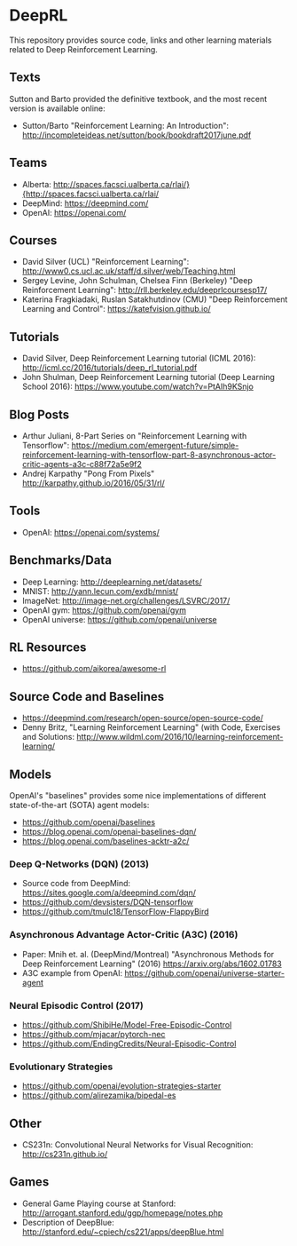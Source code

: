 # DeepRL

This repository provides source code, links and other learning materials related to Deep Reinforcement Learning.

## Texts

Sutton and Barto provided the definitive textbook, and the most recent version is available online:

* Sutton/Barto "Reinforcement Learning: An Introduction": http://incompleteideas.net/sutton/book/bookdraft2017june.pdf

## Teams

* Alberta: http://spaces.facsci.ualberta.ca/rlai/}{http://spaces.facsci.ualberta.ca/rlai/
* DeepMind: https://deepmind.com/
* OpenAI: https://openai.com/


## Courses

* David Silver (UCL) "Reinforcement Learning": http://www0.cs.ucl.ac.uk/staff/d.silver/web/Teaching.html 
* Sergey Levine, John Schulman, Chelsea Finn (Berkeley) "Deep Reinforcement Learning": http://rll.berkeley.edu/deeprlcoursesp17/ 
* Katerina Fragkiadaki, Ruslan Satakhutdinov (CMU) "Deep Reinforcement Learning and Control": https://katefvision.github.io/

## Tutorials

* David Silver, Deep Reinforcement Learning tutorial (ICML 2016): http://icml.cc/2016/tutorials/deep_rl_tutorial.pdf
* John Shulman, Deep Reinforcement Learning tutorial (Deep Learning School 2016): https://www.youtube.com/watch?v=PtAIh9KSnjo


## Blog Posts

* Arthur Juliani, 8-Part Series on "Reinforcement Learning with Tensorflow": https://medium.com/emergent-future/simple-reinforcement-learning-with-tensorflow-part-8-asynchronous-actor-critic-agents-a3c-c88f72a5e9f2
* Andrej Karpathy "Pong From Pixels" http://karpathy.github.io/2016/05/31/rl/


## Tools

* OpenAI: https://openai.com/systems/


## Benchmarks/Data

* Deep Learning: http://deeplearning.net/datasets/
* MNIST: http://yann.lecun.com/exdb/mnist/
* ImageNet: http://image-net.org/challenges/LSVRC/2017/
* OpenAI gym: https://github.com/openai/gym
* OpenAI universe: https://github.com/openai/universe



## RL Resources

* https://github.com/aikorea/awesome-rl



## Source Code and Baselines

* https://deepmind.com/research/open-source/open-source-code/
* Denny Britz, "Learning Reinforcement Learning" (with Code, Exercises and Solutions: http://www.wildml.com/2016/10/learning-reinforcement-learning/


## Models

OpenAI's "baselines" provides some nice implementations of different state-of-the-art (SOTA) agent models:

* https://github.com/openai/baselines
* https://blog.openai.com/openai-baselines-dqn/
* https://blog.openai.com/baselines-acktr-a2c/


### Deep Q-Networks (DQN) (2013)

* Source code from DeepMind: https://sites.google.com/a/deepmind.com/dqn/
* https://github.com/devsisters/DQN-tensorflow
* https://github.com/tmulc18/TensorFlow-FlappyBird



### Asynchronous Advantage Actor-Critic (A3C) (2016)

* Paper: Mnih et. al. (DeepMind/Montreal) "Asynchronous Methods for Deep Reinforcement Learning" (2016) https://arxiv.org/abs/1602.01783
* A3C example from OpenAI: https://github.com/openai/universe-starter-agent



### Neural Episodic Control (2017)

* https://github.com/ShibiHe/Model-Free-Episodic-Control
* https://github.com/mjacar/pytorch-nec
* https://github.com/EndingCredits/Neural-Episodic-Control


### Evolutionary Strategies

* https://github.com/openai/evolution-strategies-starter
* https://github.com/alirezamika/bipedal-es



## Other

* CS231n: Convolutional Neural Networks for Visual Recognition: http://cs231n.github.io/


## Games

* General Game Playing course at Stanford: http://arrogant.stanford.edu/ggp/homepage/notes.php
* Description of DeepBlue: http://stanford.edu/~cpiech/cs221/apps/deepBlue.html

